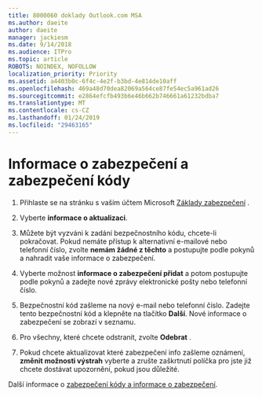 ```yaml
---
title: 8000060 doklady Outlook.com MSA
ms.author: daeite
author: daeite
manager: jackiesm
ms.date: 9/14/2018
ms.audience: ITPro
ms.topic: article
ROBOTS: NOINDEX, NOFOLLOW
localization_priority: Priority
ms.assetid: a4403b0c-6f4c-4e2f-b3bd-4e814de10aff
ms.openlocfilehash: 469a48d70dea82069a564ce87fe54ec5a961ad26
ms.sourcegitcommit: e2864efcfb493b6e46b662b746661a61232bdba7
ms.translationtype: MT
ms.contentlocale: cs-CZ
ms.lasthandoff: 01/24/2019
ms.locfileid: "29463165"
---
```

# <a name="security-info-and-security-codes"></a>Informace o zabezpečení a zabezpečení kódy

1. Přihlaste se na stránku s vaším účtem Microsoft [Základy zabezpečení](https://account.microsoft.com/security) . 
    
2. Vyberte **informace o aktualizaci**. 
    
3. Můžete být vyzváni k zadání bezpečnostního kódu, chcete-li pokračovat. Pokud nemáte přístup k alternativní e-mailové nebo telefonní číslo, zvolte **nemám žádné z těchto** a postupujte podle pokynů a nahradit vaše informace o zabezpečení. 
    
4. Vyberte možnost **informace o zabezpečení přidat** a potom postupujte podle pokynů a zadejte nové zprávy elektronické pošty nebo telefonní číslo. 
    
5. Bezpečnostní kód zašleme na nový e-mail nebo telefonní číslo. Zadejte tento bezpečnostní kód a klepněte na tlačítko **Další**. Nové informace o zabezpečení se zobrazí v seznamu. 
    
6. Pro všechny, které chcete odstranit, zvolte **Odebrat** . 
    
7. Pokud chcete aktualizovat které zabezpečení info zašleme oznámení, **změnit možnosti výstrah** vyberte a zrušte zaškrtnutí políčka pro jste již chcete dostávat upozornění, pokud jsou důležité. 
    
Další informace o [zabezpečení kódy a informace o zabezpečení](https://support.microsoft.com/help/12428/).
  

